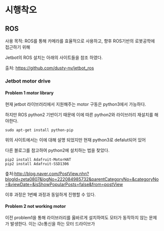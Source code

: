 # 시행착오

## ROS

사용 목적: ROS를 통해 카메라를 효율적으로 사용하고, 향후 ROS기반의 로봇공학에 접근하기 위해


Jetbot의 ROS 설치는 아래의 사이트들을 참조 하였다.

출처: <https://github.com/dusty-nv/jetbot_ros>


### Jetbot motor drive

#### Problem 1 motor library
현재 jetbot 라이브러리에서 지원해주는 motor 구동은 python3에서 가능하다.

하지만 ROS python2 기반이기 때문에 이에 따른 python2와 라이브러리 재설치를 해야한다.

```
sudo apt-get install python-pip
```

위의 사이트에서는 이에 대해 설명 되었지만 현재 python3로 defalut되어 있어

다른 블로그를 참고하여 python2에 설치하는 법을 찾았다. 

```
pip2 install Adafruit-MotorHAT
pip2 install Adafruit-SSD1306
```
춮처:http://blog.naver.com/PostView.nhn?blogId=zeta0807&logNo=222084985732&parentCategoryNo=&categoryNo=&viewDate=&isShowPopularPosts=false&from=postView

이후 과정은 1번째 과정과 동일하게 진행할 수 있다.

#### Problem 2 not working motor
이전 problem1을 통해 라이브러리를 옳바르게 설치하여도 모터가 동작하지 않는 문제가 발생한다. 
이는 i2c통신을 하는 모터 드라이브가


